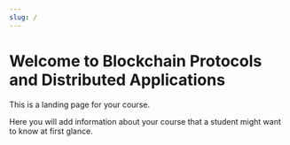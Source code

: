 ```yaml
---
slug: /
---
```


# Welcome to Blockchain Protocols and Distributed Applications

This is a landing page for your course.

Here you will add information about your course that a student might want to know at first glance.
